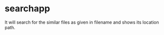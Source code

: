 searchapp
=========

It will search for the similar files as given in filename and shows its location path.
